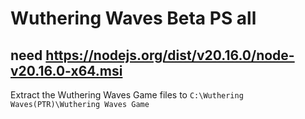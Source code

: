 # Wuthering Waves Beta PS all
need
https://nodejs.org/dist/v20.16.0/node-v20.16.0-x64.msi
-----------------------------------------------------

Extract the Wuthering Waves Game files to ```C:\Wuthering Waves(PTR)\Wuthering Waves Game```



